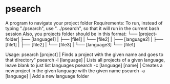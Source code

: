 # psearch
A program to navigate your project folder
Requirements:
  To run, instead of typing "./psearch", use ". ./psearch", so that it will run in the current bash session
  Also, you projects folder should be in this format:
    └── [project-folder]
        ├── [language1]
        |   ├── [file1]
        |   └── [file2]
        |
        ├── [language2]
        |   ├── [file1]
        |   ├── [file2]
        |   └── [file3]
        |
        └── [language3]
            └── [file1]


Usage:
  psearch [project] | Finds a project with the given name and goes to that directory"
  psearch -l [language] | Lists all projects of a given language, leave blank to just list languages
  psearch -c [language] [name] | Creates a new project in the given language with the given name
  psearch -a [language] | Add a new language folder
